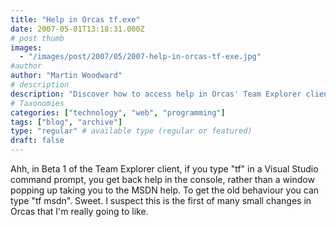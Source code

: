 ```yaml
---
title: "Help in Orcas tf.exe"
date: 2007-05-01T13:18:31.000Z
# post thumb
images:
  - "/images/post/2007/05/2007-help-in-orcas-tf-exe.jpg"
#author
author: "Martin Woodward"
# description
description: "Discover how to access help in Orcas' Team Explorer client seamlessly with the new tf command in Visual Studio."
# Taxonomies
categories: ["technology", "web", "programming"]
tags: ["blog", "archive"]
type: "regular" # available type (regular or featured)
draft: false
---
```


[](http://www.woodwardweb.com/WindowsLiveWriter/HelpinOrcastf.exe_BB18/Visual%20Studio%20Codename%20Orcas%20Command%20Prompt%5B2%5D.png)Ahh, in Beta 1 of the Team Explorer client, if you type "tf" in a Visual Studio command prompt, you get back help in the console, rather than a window popping up taking you to the MSDN help. To get the old behaviour you can type "tf msdn". Sweet. I suspect this is the first of many small changes in Orcas that I'm really going to like.
